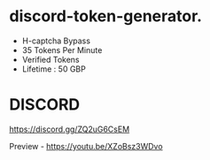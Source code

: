 # discord-token-generator.
* H-captcha Bypass
* 35 Tokens Per Minute
* Verified Tokens
* Lifetime : 50 GBP


# DISCORD
https://discord.gg/ZQ2uG6CsEM

Preview -
https://youtu.be/XZoBsz3WDvo

